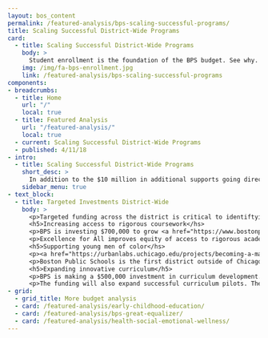 ```yaml
---
layout: bos_content
permalink: /featured-analysis/bps-scaling-successful-programs/
title: Scaling Successful District-Wide Programs
card:
  - title: Scaling Successful District-Wide Programs
    body: >
      Student enrollment is the foundation of the BPS budget. See why.
    img: /img/fa-bps-enrollment.jpg
    link: /featured-analysis/bps-scaling-successful-programs
components:
- breadcrumbs:
  - title: Home
    url: "/"
    local: true
  - title: Featured Analysis
    url: "/featured-analysis/"
    local: true
  - current: Scaling Successful District-Wide Programs
  - published: 4/11/18
- intro:
  - title: Scaling Successful District-Wide Programs
    short_desc: >
      In addition to the $10 million in additional supports going directly to schools, BPS is expanding system-wide initiatives that are closing opportunity and achievement gaps for students across the city. 
    sidebar_menu: true    
- text_block:
  - title: Targeted Investments District-Wide
    body: >
      <p>Targeted funding across the district is critical to identiftying gaps, and making targeted investment to improve student outcomes and close achievement and opportunity gaps. To that end, the FY19 budget increases proven programs to benefit more students and families.</p>
      <h5>Increasing access to rigorous coursework</hs>
      <p>BPS is investing $700,000 to grow <a href="https://www.bostonpublicschools.org/Page/6502">Excellence for All</a> for the third year. Excellence for All aims to match the high-quality rigor that many students receive in the Advanced Work Class (AWC) program in an inclusive setting that also provides for enrichment, such as foreign languages and robotics. In FY17, the program debuted serving fourth graders in in 13 schools. In FY18, it was rolled up to 5th grade classrooms. In FY19, the program will serve 6th graders, both in K-8 programs and in feeder middle schools. The additional funding will support world language teachers, STEM supports, and capstone project supports.</p>
      <p>Excellence for All improves equity of access to rigorous academic programming. The program is more likely to include Black and Hispanic students, English learners, and students with special needs than Advanced Work Classes. With a total investment of $2.6 million, Excellence for All will now serve 1,700 students at sixteen schools.</p>
      <h5>Supporting young men of color</hs>
      <p><a href="https://urbanlabs.uchicago.edu/projects/becoming-a-man">Becoming a Man</a> is a Chicago-based, nationally-recognized program that successfully serves young men of color using school-based group counseling and mentoring to teach valuable life skills. Now serving four schools in BPS due to a $600,000 philanthropic donation, Becoming a Man will receive an additional $549,000 in the FY19 BPS budget to expand to three more schools.</p>
      <p>Boston Public Schools is the first district outside of Chicago to adopt this program, which research has shown increases school engagement, social-emotional skills, and graduation rates, while decreasing arrest rates. The program guides young men in 7-12th grades to learn, internalize and practice social cognitive skills, make responsible decisions for their future, and become positive members of their school and community.</p>
      <h5>Expanding innovative curriculum</h5>
      <p>BPS is making a $500,000 investment in curriculum development. This investment will support a core ESL curriculum for English language learner classrooms and professional development for teaching staff, as well as investments in social and emotional learning curriculum for students in grades K-2.</p>
      <p>The funding will also expand successful curriculum pilots. These include 9th grade math curriculum, expeditionary learning for sixth to eighth grade, and Focus on Second, which allows second graders to investigate science and engineering topics.</p>
- grid:
  - grid_title: More budget analysis
  - card: /featured-analysis/early-childhood-education/
  - card: /featured-analysis/bps-great-equalizer/
  - card: /featured-analysis/health-social-emotional-wellness/
---
```

